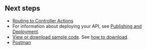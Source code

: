 ## Next steps

* [Routing to Controller Actions](xref:mvc/controllers/routing)
* For information about deploying your API, see [Publishing and Deployment](xref:publishing/index).
* [View or download sample code](https://github.com/aspnet/Docs/tree/master/aspnetcore/tutorials/first-web-api/sample). See [how to download](xref:tutorials/index#download).
* [Postman](https://www.getpostman.com/)